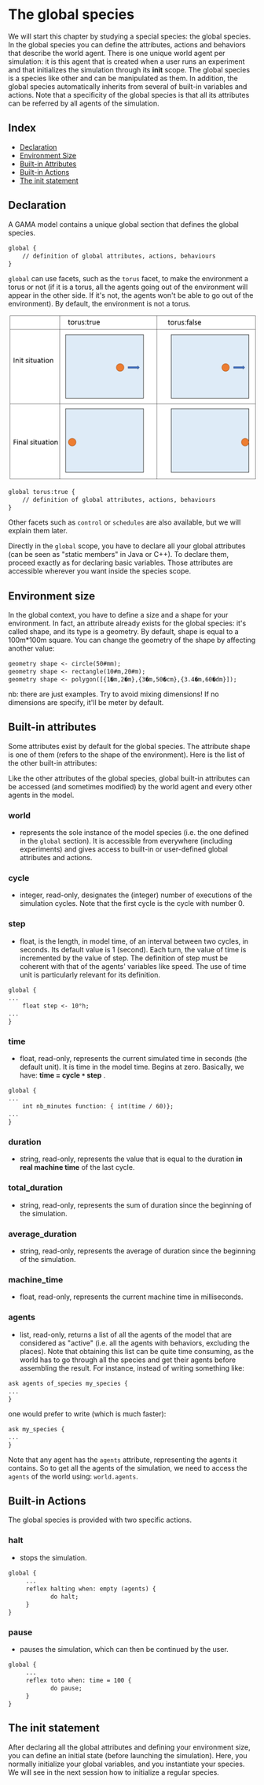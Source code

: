 # The global species

We will start this chapter by studying a special species: the global species. 
In the global species you can define the attributes, actions and behaviors that describe the world agent. There is one unique world agent per simulation: it is this agent that is created when a user runs an experiment and that initializes the simulation through its **init** scope. The global species is a species like other and can be manipulated as them. In addition, the global species automatically inherits from several of built-in variables and actions. Note that a specificity of the global species is that all its attributes can be referred by all agents of the simulation.

## Index

* [Declaration](#declaration)
* [Environment Size](#environment_size)
* [Built-in Attributes](#built-in-attributes)
* [Built-in Actions](#built-in-actions)
* [The init statement](#the-init-statement)

[//]: # (keyword::global)
## Declaration

A GAMA model contains a unique global section that defines the global species.

```
global {
	// definition of global attributes, actions, behaviours
}
```

[//]: # (keyword::torus)
`global` can use facets, such as the `torus` facet, to make the environment a torus or not (if it is a torus, all the agents going out of the environment will appear in the other side. If it's not, the agents won't be able to go out of the environment). By default, the environment is not a torus.

<img src='images/torus.png' /> 

```
global torus:true {
	// definition of global attributes, actions, behaviours
}
```

Other facets such as `control` or `schedules` are also available, but we will explain them later.

Directly in the `global` scope, you have to declare all your global attributes (can be seen as "static members" in Java or C++). To declare them, proceed exactly as for declaring basic variables. Those attributes are accessible wherever you want inside the species scope.

## Environment size

In the global context, you have to define a size and a shape for your environment. In fact, an attribute already exists for the global species: it's called shape, and its type is a geometry. By default, shape is equal to a 100m*100m square. You can change the geometry of the shape by affecting another value:

```
geometry shape <- circle(50#mm);
geometry shape <- rectangle(10#m,20#m);
geometry shape <- polygon([{1�m,2�m},{3�m,50�cm},{3.4�m,60�dm}]);
```

nb: there are just examples. Try to avoid mixing dimensions! If no dimensions are specify, it'll be meter by default.

## Built-in attributes

Some attributes exist by default for the global species. The attribute shape is one of them (refers to the shape of the environment). Here is the list of the other built-in attributes:

Like the other attributes of the global species, global built-in attributes can be accessed (and sometimes modified) by the world agent and every other agents in the model.

### world
* represents the sole instance of the model species (i.e. the one defined in the `global` section). It is accessible from everywhere (including experiments) and gives access to built-in or user-defined global attributes and actions.

### cycle
* integer, read-only, designates the (integer) number of executions of the simulation cycles. Note that the first cycle is the cycle with number 0.


### step
* float,  is the length, in model time, of an interval between two cycles, in seconds. Its default value is 1 (second). Each turn, the value of time is incremented by the value of step. The definition of step must be coherent with that of the agents' variables like speed. The use of time unit is particularly relevant for its definition.

```
global {
...
    float step <- 10°h;
...
}
```

### time
* float, read-only, represents the current simulated time in seconds (the default unit). It is time in the model time. Begins at zero. Basically, we have:   **time = cycle `*` step**  .

```
global {
...
    int nb_minutes function: { int(time / 60)};
...
}
```

### duration
* string, read-only, represents the value that is equal to the duration **in real machine time** of the last cycle.

### total\_duration
* string, read-only, represents the sum of duration since the beginning of the simulation.

### average\_duration
* string, read-only, represents the average of duration since the beginning of the simulation.

### machine\_time
* float, read-only, represents the current machine time in milliseconds.

### agents
* list, read-only, returns a list of all the agents of the model that are considered as "active" (i.e. all the agents with behaviors, excluding the places). Note that obtaining this list can be quite time consuming, as the world has to go through all the species and get their agents before assembling the result. For instance, instead of writing something like:

```
ask agents of_species my_species {
...
}
```

one would prefer to write (which is much faster):

```
ask my_species {
...
}
```
Note that any agent has the `agents` attribute, representing the agents it contains. So to get all the agents of the simulation, we need to access the `agents` of the world using: `world.agents`.





## Built-in Actions
The global species is provided with two specific actions.

### halt
* stops the simulation.

```
global {
     ...
     reflex halting when: empty (agents) {
            do halt;
     }
}
```

### pause
* pauses the simulation, which can then be continued by the user.

```
global {
     ...
     reflex toto when: time = 100 {
            do pause;
     }
}
```

## The init statement

After declaring all the global attributes and defining your environment size, you can define an initial state (before launching the simulation). Here, you normally initialize your global variables, and you instantiate your species. We will see in the next session how to initialize a regular species. 